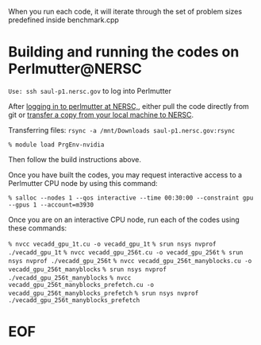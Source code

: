 When you run each code, it will iterate through the set of problem sizes predefined inside benchmark.cpp

# Building and running the codes on Perlmutter@NERSC

`Use: ssh saul-p1.nersc.gov`
to log into Perlmutter

After [logging in to perlmutter at NERSC,](https://docs.nersc.gov/systems/perlmutter/), either pull the code directly from git or [transfer a copy from your local machine to NERSC](https://docs.nersc.gov/services/scp/).

Transferring files: 
`rsync -a /mnt/Downloads saul-p1.nersc.gov:rsync`

`% module load PrgEnv-nvidia`

Then follow the build instructions above.

Once you have built the codes, you may request interactive access to a Perlmutter CPU node by using this command:

`% salloc --nodes 1 --qos interactive --time 00:30:00 --constraint gpu --gpus 1 --account=m3930`

Once you are on an interactive CPU node, run each of the codes using these commands:

`% nvcc vecadd_gpu_1t.cu -o vecadd_gpu_1t`
`% srun nsys nvprof ./vecadd_gpu_1t`
`% nvcc vecadd_gpu_256t.cu -o vecadd_gpu_256t`
`% srun nsys nvprof ./vecadd_gpu_256t`
`% nvcc vecadd_gpu_256t_manyblocks.cu -o vecadd_gpu_256t_manyblocks`
`% srun nsys nvprof ./vecadd_gpu_256t_manyblocks`
`% nvcc vecadd_gpu_256t_manyblocks_prefetch.cu -o vecadd_gpu_256t_manyblocks_prefetch`
`% srun nsys nvprof ./vecadd_gpu_256t_manyblocks_prefetch`


# EOF
